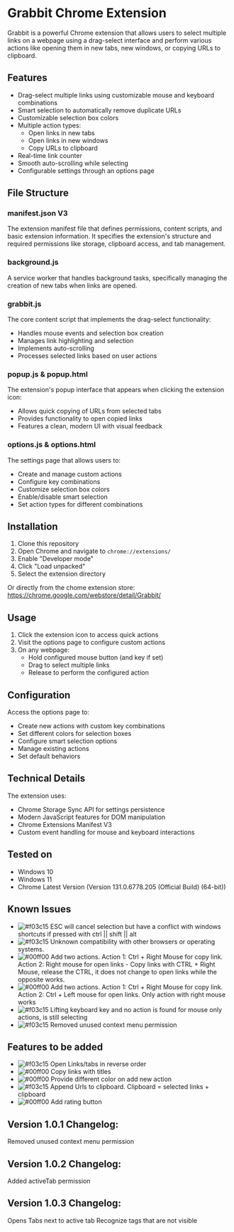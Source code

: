 
# Grabbit Chrome Extension

Grabbit is a powerful Chrome extension that allows users to select multiple links on a webpage using a drag-select interface and perform various actions like opening them in new tabs, new windows, or copying URLs to clipboard.

## Features

- Drag-select multiple links using customizable mouse and keyboard combinations
- Smart selection to automatically remove duplicate URLs
- Customizable selection box colors
- Multiple action types:
  - Open links in new tabs
  - Open links in new windows
  - Copy URLs to clipboard
- Real-time link counter
- Smooth auto-scrolling while selecting
- Configurable settings through an options page

## File Structure

### manifest.json V3
The extension manifest file that defines permissions, content scripts, and basic extension information. It specifies the extension's structure and required permissions like storage, clipboard access, and tab management.

### background.js
A service worker that handles background tasks, specifically managing the creation of new tabs when links are opened.

### grabbit.js
The core content script that implements the drag-select functionality:
- Handles mouse events and selection box creation
- Manages link highlighting and selection
- Implements auto-scrolling
- Processes selected links based on user actions

### popup.js & popup.html
The extension's popup interface that appears when clicking the extension icon:
- Allows quick copying of URLs from selected tabs
- Provides functionality to open copied links
- Features a clean, modern UI with visual feedback

### options.js & options.html
The settings page that allows users to:
- Create and manage custom actions
- Configure key combinations
- Customize selection box colors
- Enable/disable smart selection
- Set action types for different combinations

## Installation

1. Clone this repository
2. Open Chrome and navigate to `chrome://extensions/`
3. Enable "Developer mode"
4. Click "Load unpacked"
5. Select the extension directory

Or directly from the chome extension store:
https://chrome.google.com/webstore/detail/Grabbit/

## Usage

1. Click the extension icon to access quick actions
2. Visit the options page to configure custom actions
3. On any webpage:
	- Hold configured mouse button (and key if set)
	- Drag to select multiple links
	- Release to perform the configured action

## Configuration

Access the options page to:
- Create new actions with custom key combinations
- Set different colors for selection boxes
- Configure smart selection options
- Manage existing actions
- Set default behaviors

## Technical Details

The extension uses:
- Chrome Storage Sync API for settings persistence
- Modern JavaScript features for DOM manipulation
- Chrome Extensions Manifest V3
- Custom event handling for mouse and keyboard interactions

## Tested on

- Windows 10
- Windows 11
- Chrome Latest Version (Version 131.0.6778.205 (Official Build) (64-bit))

## Known Issues

- ![#f03c15](https://via.placeholder.com/15/f03c15/000000?text=+) ESC will cancel selection but have a conflict with windows shortcuts if pressed with ctrl || shift || alt
- ![#f03c15](https://via.placeholder.com/15/f03c15/000000?text=+) Unknown compatibility with other browsers or operating systems.
- ![#00ff00](https://via.placeholder.com/15/00ff00/000000?text=+) Add two actions. Action 1: Ctrl + Right Mouse for copy link. Action 2: Right mouse for open links	- Copy links with CTRL + Right Mouse, release the CTRL, it does not change to open links while the opposite works.
- ![#00ff00](https://via.placeholder.com/15/00ff00/000000?text=+) Add two actions. Action 1: Ctrl + Right Mouse for copy link. Action 2: Ctrl + Left mouse for open links. Only action with right mouse works
- ![#f03c15](https://via.placeholder.com/15/f03c15/000000?text=+) Lifting keyboard key and no action is found for mouse only actions, is still selecting
- ![#f03c15](https://via.placeholder.com/15/f03c15/000000?text=+) Removed unused context menu permission

## Features to be added

- ![#f03c15](https://via.placeholder.com/15/f03c15/000000?text=+) Open Links/tabs in reverse order
- ![#00ff00](https://via.placeholder.com/15/00ff00/000000?text=+) Copy links with titles
- ![#00ff00](https://via.placeholder.com/15/00ff00/000000?text=+)  Provide different color on add new action
- ![#f03c15](https://via.placeholder.com/15/f03c15/000000?text=+) Append Urls to clipboard. Clipboard = selected links + clipboard
- ![#00ff00](https://via.placeholder.com/15/00ff00/000000?text=+) Add rating button


## Version 1.0.1 Changelog:

Removed unused context menu permission

## Version 1.0.2 Changelog:

Added activeTab permission

## Version 1.0.3 Changelog:

Opens Tabs next to active tab
Recognize <a> tags that are not visible
